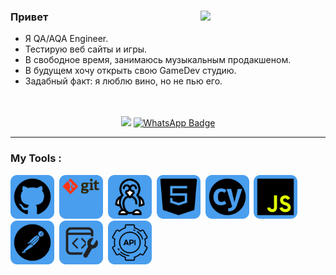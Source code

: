 <div id="header">
  <img src="https://media.giphy.com/media/3kPDmoWdBpQPNhCnUG/giphy.gif" width="200px" align="right"/>
  <h3 margin_right="50px">Привет</h3>
  <ul>
    <li> Я QA/AQA Engineer.</li>
    <li> Тестирую веб сайты и игры.</li>
    <li> В свободное время, занимаюсь музыкальным продакшеном.</li>
    <li> В будущем хочу открыть свою GameDev студию.</li>
    <li> Задабный факт: я люблю вино, но не пью его.</li>
  </ul>
</div>
<br>
<br>
<div id="badges" align="center">
  <a href="https://t.me/artem_rai">
    <img src="https://img.shields.io/badge/Telegram-2CA5E0?style=for-the-badge&logo=telegram&logoColor=white alt="Telegram Badge" /></a>
                                                                                                                                 
  <a href="https://wa.me/89874517221">
     <img src="https://img.shields.io/badge/WhatsApp-25D366?style=for-the-badge&logo=whatsapp&logoColor=white" alt="WhatsApp Badge" /></a>                              </div>                                                                                                                                                                       
                                                                                                                           
---                                                                           
                                                                              
### My Tools :      
<div>
  <img src="https://github.com/rrailink/icons/blob/main/github.svg" title="GitHub" alt="GitHub" width="70" height="70"/>&nbsp;
  <img src="https://github.com/rrailink/icons/blob/main/git.svg" title="Git" alt="Git" width="70" height="70"/>&nbsp;
  <img src="https://github.com/rrailink/icons/blob/main/linux.svg" title="Lunix" alt="Lunix" width="70" height="70"/>&nbsp;
  <img src="https://github.com/rrailink/icons/blob/main/html5.svg" title="HTML" alt="HTML" width="70" height="70"/>&nbsp;
  <img src="https://github.com/rrailink/icons/blob/main/cypress.svg" title="Cypress" alt="Cypress" width="70" height="70"/>&nbsp;
  <img src="https://github.com/rrailink/icons/blob/main/js.svg" title="JS" alt="JS" width="70" height="70"/>&nbsp;  
  <img src="https://github.com/rrailink/icons/blob/main/postman.svg" title="Postman" alt="Postman" width="70" height="70"/>&nbsp;
  <img src="https://github.com/rrailink/icons/blob/main/devtools.svg" title="DevTools" alt="DevTools" width="70" height="70"/>&nbsp;
  <img src="https://github.com/rrailink/icons/blob/main/api.svg" title="API" alt="API" width="70" height="70"/>&nbsp;                                                   
</div> 
